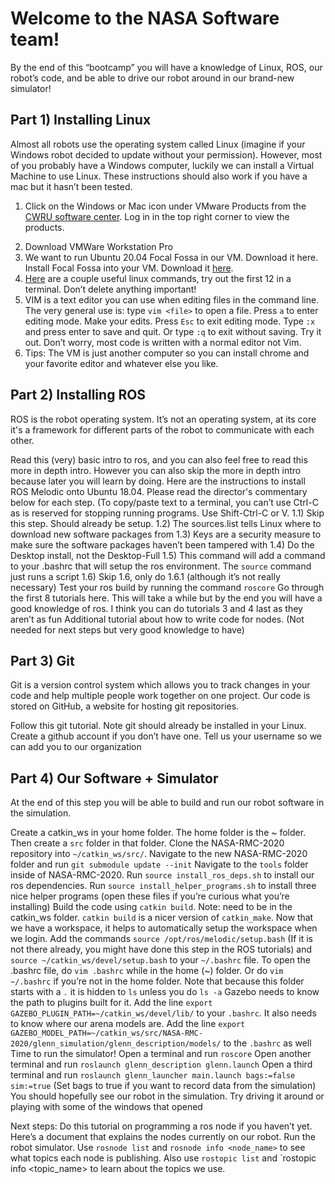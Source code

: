 <h1>Welcome to the NASA Software team!</h1>

By the end of this “bootcamp” you will have a knowledge of Linux, ROS, our robot’s code, and be able to drive our robot around in our brand-new simulator!

<h2>Part 1) Installing Linux</h2>

Almost all robots use the operating system called Linux (imagine if your Windows robot decided to update without your permission). However, most of you probably have a Windows computer, luckily we can install a Virtual Machine to use Linux. These instructions should also work if you have a mac but it hasn’t been tested. 

<ol>
    <li>

Click on the Windows or Mac icon under VMware Products from the [CWRU software center](https://softwarecenter.case.edu/index.php). Log in in the top right corner to view the products.</p></li>
    <li>
    Download VMWare Workstation Pro 
    </li>
    <li>
    We want to run Ubuntu 20.04 Focal Fossa in our VM. Download it here.
    Install Focal Fossa into your VM. Download it [here](https://releases.ubuntu.com/20.04.3/).
    </li>
    <li>
    [Here](https://www.pcsuggest.com/basic-linux-commands/) are a couple useful linux commands, try out the first 12 in a terminal. Don’t delete anything important!
    </li>
    <li>
    VIM is a text editor you can use when editing files in the command 
    line. The very general use is: type `vim <file>` to open a file. Press `a` to enter editing mode. Make your edits. Press `Esc` to exit editing mode. Type `:x` and press enter to save and quit. Or type `:q` to exit without saving. Try it out. Don’t worry, most code is written with a normal editor not Vim. 
    </li>
    <li>
    Tips: The VM is just another computer so you can install chrome and your favorite editor and whatever else you like. 
    </li>
</ol>

<h2>Part 2) Installing ROS</h2>

ROS is the robot operating system. It’s not an operating system, at its core it's a framework for different parts of the robot to communicate with each other. 

Read this (very) basic intro to ros, and you can also feel free to read this more in depth intro. However you can also skip the more in depth intro because later you will learn by doing.
Here are the instructions to install ROS Melodic onto Ubuntu 18.04. Please read the director's commentary below for each step. (To copy/paste text to a terminal, you can’t use Ctrl-C as is reserved for stopping running programs. Use Shift-Ctrl-C or V. 
1.1) Skip this step. Should already be setup.
1.2) The sources.list tells Linux where to download new software packages from
1.3) Keys are a security measure to make sure the software packages haven’t been tampered with
1.4) Do the Desktop install, not the Desktop-Full
1.5) This command will add a command to your .bashrc that will setup the ros environment. The `source` command just runs a script
1.6) Skip 1.6, only do 1.6.1 (although it’s not really necessary)
Test your ros build by running the command `roscore`
Go through the first 8 tutorials here. This will take a while but by the end you will have a good knowledge of ros. I think you can do tutorials 3 and 4 last as they aren’t as fun
Additional tutorial about how to write code for nodes. (Not needed for next steps but very good knowledge to have)

<h2> Part 3) Git </h2>

Git is a version control system which allows you to track changes in your code and help multiple people work together on one project. Our code is stored on GitHub, a website for hosting git repositories. 

Follow this git tutorial. Note git should already be installed in your Linux. 
Create a github account if you don’t have one.
Tell us your username so we can add you to our organization

<h2> Part 4) Our Software + Simulator </h2>

At the end of this step you will be able to build and run our robot software in the simulation.

Create a catkin_ws in your home folder. The home folder is the ~ folder. Then create a `src` folder in that folder. Clone the NASA-RMC-2020 repository into `~/catkin_ws/src/`. 
Navigate to the new NASA-RMC-2020 folder and run `git submodule update --init`
Navigate to the `tools` folder inside of NASA-RMC-2020. Run `source install_ros_deps.sh` to install our ros dependencies. Run `source install_helper_programs.sh` to install three nice helper programs (open these files if you’re curious what you’re installing)
Build the code using `catkin build`. Note: need to be in the catkin_ws folder. `catkin build` is a nicer version of `catkin_make`.
Now that we have a workspace, it helps to automatically setup the workspace when we login. Add the commands `source /opt/ros/melodic/setup.bash` (If it is not there already, you might have done this step in the ROS tutorials) and `source ~/catkin_ws/devel/setup.bash` to your `~/.bashrc` file.
To open the .bashrc file, do `vim .bashrc` while in the home (~) folder. Or do `vim ~/.bashrc` if you’re not in the home folder. Note that because this folder starts with a `.` it is hidden to `ls` unless you do `ls -a` 
Gazebo needs to know the path to plugins built for it. Add the line `export GAZEBO_PLUGIN_PATH=~/catkin_ws/devel/lib/` to your `.bashrc`. It also needs to know where our arena models are. Add the line `export GAZEBO_MODEL_PATH=~/catkin_ws/src/NASA-RMC-2020/glenn_simulation/glenn_description/models/` to the  `.bashrc` as well
Time to run the simulator!
Open a terminal and run `roscore`
Open another terminal and run `roslaunch glenn_description glenn.launch`
Open a third terminal and run `roslaunch glenn_launcher main.launch bags:=false sim:=true` (Set bags to true if you want to record data from the simulation)
You should hopefully see our robot in the simulation. Try driving it around or playing with some of the windows that opened

Next steps:
Do this tutorial on programming a ros node if you haven’t yet. 
Here’s a document that explains the nodes currently on our robot. Run the robot simulator. Use `rosnode list` and `rosnode info <node_name>` to see what topics each node is publishing. Also use `rostopic list` and `rostopic info <topic_name> to learn about the topics we use.









